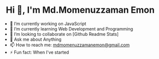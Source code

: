 

<h1 align="center">Hi 👋, I'm Md.Momenuzzaman Emon</h1>



- 🔭 I’m currently working on JavaScript  
- 🌱 I’m currently learning  Web Development and Programming  
- 👯 I’m looking to collaborate on  [Github Readme Stats] 
- 💬 Ask me about Anything 
- 📫 How to reach me: mdmomenuzzamanemon@gmail.com  
- ⚡ Fun fact: When I've started 










